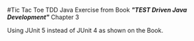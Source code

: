 #Tic Tac Toe TDD Java
Exercise from Book _**"TEST Driven Java Development"**_ Chapter 3

Using JUnit 5 instead of JUnit 4 as shown on the Book. 
